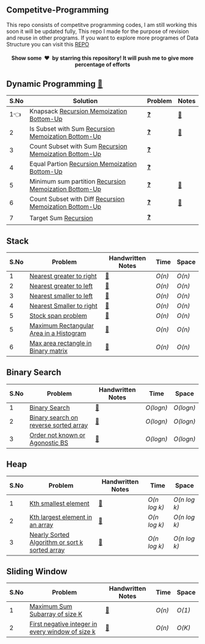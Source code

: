 ## Competitve-Programming
This repo consists of competitve programming codes, I am still working this soon it will be updated fully, This repo I made for the purpose of revision and reuse in other programs.
If you want to explore more programes of Data Structure you can visit this [REPO](https://github.com/kuldeepbishnoi/data-structures)

<h4 align="center">Show some &nbsp;❤️&nbsp; by starring this repository! It will push me to give more percentage of efforts</h4>

## Dynamic Programming [:blue_book:](https://github.com/kuldeepbishnoi/Competitive-Programming/blob/main/DP/01_01%20Knapsack/_Notes/DP.pdf)
|  S.No  | Solution | Problem | Notes |
|--|--|--|--|
1:point_left:|Knapsack [Recursion ](https://github.com/kuldeepbishnoi/Competitive-Programming/blob/main/DP/01_01%20Knapsack/01_knapsack_recursive.py)[Memoization ](https://github.com/kuldeepbishnoi/Competitive-Programming/blob/main/DP/01_01%20Knapsack/01_knapsack_memoization.py)[Bottom-Up](https://github.com/kuldeepbishnoi/Competitive-Programming/blob/main/DP/01_01%20Knapsack/01_knapsack_bottomUP.py) |[:question:](https://practice.geeksforgeeks.org/problems/0-1-knapsack-problem0945/1)|[:blue_book:](https://github.com/kuldeepbishnoi/Competitive-Programming/blob/main/DP/01_01%20Knapsack/_Notes/01_Knapsack.pdf)|
2|Is Subset with Sum [Recursion ](https://github.com/kuldeepbishnoi/Competitive-Programming/blob/main/DP/01_01%20Knapsack/02_isSubsetSum_recursive.py)[Memoization ](https://github.com/kuldeepbishnoi/Competitive-Programming/blob/main/DP/01_01%20Knapsack/02_isSubsetSum_memoization.py)[Bottom-Up](https://github.com/kuldeepbishnoi/Competitive-Programming/blob/main/DP/01_01%20Knapsack/02_isSubsetSum_topdown.py) |[:question:](https://practice.geeksforgeeks.org/problems/subset-sum-problem-1611555638/1)|[:blue_book:](https://github.com/kuldeepbishnoi/Competitive-Programming/blob/main/DP/01_01%20Knapsack/_Notes/02_Subset%20Sum.pdf)|
3|Count Subset with Sum [Recursion ](https://github.com/kuldeepbishnoi/Competitive-Programming/blob/main/DP/01_01%20Knapsack/03_countSubsetWithSum_recursive.py)[Memoization ](https://github.com/kuldeepbishnoi/Competitive-Programming/blob/main/DP/01_01%20Knapsack/03_countSubsetWithSum_memoization.py)[Bottom-Up](https://github.com/kuldeepbishnoi/Competitive-Programming/blob/main/DP/01_01%20Knapsack/03_countSubsetWithSum_topdown.py) |[:question:](https://practice.geeksforgeeks.org/problems/perfect-sum-problem5633/1)||
4 |Equal Partion [Recursion ](https://github.com/kuldeepbishnoi/Competitive-Programming/blob/main/DP/01_01%20Knapsack/03_equalPartition_recursive.py)[Memoization ](https://github.com/kuldeepbishnoi/Competitive-Programming/blob/main/DP/01_01%20Knapsack/03_equalPartion_memoization.py)[Bottom-Up](https://github.com/kuldeepbishnoi/Competitive-Programming/blob/main/DP/01_01%20Knapsack/03_equalPartition_topdown.py) |[:question:](https://practice.geeksforgeeks.org/problems/subset-sum-problem2014/1)||
5|Minimum sum partition [Recursion ](https://github.com/kuldeepbishnoi/Competitive-Programming/blob/main/DP/01_01%20Knapsack/04_minSubset_recursive.py)[Memoization ](https://github.com/kuldeepbishnoi/Competitive-Programming/blob/main/DP/01_01%20Knapsack/04_minSubset_memoization.py)[Bottom-Up](https://github.com/kuldeepbishnoi/Competitive-Programming/blob/main/DP/01_01%20Knapsack/04_minSubset_topdown.py) |[:question:](https://practice.geeksforgeeks.org/problems/minimum-sum-partition3317/1)|[:blue_book:](https://github.com/kuldeepbishnoi/Competitive-Programming/blob/main/DP/01_01%20Knapsack/_Notes/05.pdf)|
6|Count Subset with Diff [Recursion ](https://github.com/kuldeepbishnoi/Competitive-Programming/blob/main/DP/01_01%20Knapsack/05_countSubsetwithDiff_recursive.py)[Memoization ](https://github.com/kuldeepbishnoi/Competitive-Programming/blob/main/DP/01_01%20Knapsack/05_countSubsetwithDiff_memoization.py)[Bottom-Up](https://github.com/kuldeepbishnoi/Competitive-Programming/blob/main/DP/01_01%20Knapsack/05_countSubsetwithDiff_topDown.py) |[:question:](https://www.geeksforgeeks.org/count-of-subsets-with-given-difference/)|[:blue_book:](https://github.com/kuldeepbishnoi/Competitive-Programming/blob/main/DP/01_01%20Knapsack/_Notes/06.pdf)|
7|Target Sum [Recursion ](https://github.com/kuldeepbishnoi/Competitive-Programming/blob/main/DP/01_01%20Knapsack/06_targetSum_recursive.py) |[:question:](https://practice.geeksforgeeks.org/problems/target-sum-1626326450/0)||


## Stack 



|  S.No  | Problem         |  Handwritten Notes       |  Time           | Space           |
|-----|---------------- | --------------- | --------------- | --------------- | 
1 | [Nearest greater to right](https://github.com/skjha1/Aditya-verma-youtube-playlist-code/blob/main/Stack/01%20Nearest%20greater%20to%20right.cpp) | [:blue_book:](https://drive.google.com/file/d/1K0GOA7KaNPVq6mW09MUwzdD9RnrT4iNd/view?usp=sharing)  | _O(n)_       | _O(n)_          |
2 | [Nearest greater to left](https://github.com/skjha1/Aditya-verma-youtube-playlist-code/blob/main/Stack/02%20Nearest%20greater%20to%20left(NGL).cpp) | [:blue_book:](https://drive.google.com/file/d/16ikIhdad0ojGZzYnrVAyR_dnqQsbeBIR/view?usp=sharing)  | _O(n)_       | _O(n)_          |
3 | [Nearest smaller to left](https://github.com/skjha1/Aditya-verma-youtube-playlist-code/blob/main/Stack/03%20Nearest%20smaller%20to%20left.cpp) | [:blue_book:](https://drive.google.com/file/d/16DO1rXKTu4U-beTh7nbsGd6XmUWqIFmb/view?usp=sharing)  | _O(n)_       | _O(n)_          |
4 | [Nearest Smaller to right](https://github.com/skjha1/Aditya-verma-youtube-playlist-code/blob/main/Stack/04%20Nearest%20smaller%20to%20right.cpp) | [:blue_book:](https://drive.google.com/file/d/1tzyQW8hk3KriYFQZQfuM7dw1uibvoJYN/view?usp=sharing)  | _O(n)_       | _O(n)_          |
5 | [Stock span problem](https://github.com/skjha1/Aditya-verma-youtube-playlist-code/blob/main/Stack/05%20Stock%20span%20problem.cpp) | [:blue_book:](https://drive.google.com/file/d/1-NqGSrilyDOBBXfqSrCgUFXFi6Qmjn9p/view?usp=sharing)  | _O(n)_       | _O(n)_          |
5 | [Maximum Rectangular Area in a Histogram](https://github.com/skjha1/Aditya-verma-youtube-playlist-code/blob/main/Stack/06%20Maximum%20Rectangular%20Area%20in%20a%20Histogram.cpp) | [:blue_book:](https://drive.google.com/file/d/19q3tYzuIKTNLd9yq0mPbSAyOQvx3tvcV/view?usp=sharing)  | _O(n)_       | _O(n)_          |
6 | [Max area rectangle in Binary matrix](https://github.com/skjha1/Aditya-verma-youtube-playlist-code/blob/main/Stack/07%20Max%20area%20rectangle%20in%20Binary%20matrix.cpp) | [:blue_book:](https://drive.google.com/file/d/1ckMtxRT61WyfWW_flioPFCFn47mcY-o2/view?usp=sharing)  | _O(n)_       | _O(n)_          |









## Binary Search

|  S.No  | Problem         |  Handwritten Notes       |  Time           | Space           |
|-----|---------------- | --------------- | --------------- | --------------- | 
1 | [Binary Search](https://github.com/skjha1/Aditya-verma-youtube-playlist-code/blob/main/Binary%20Search/01%20Binary%20search.cpp) | [:blue_book:](https://drive.google.com/file/d/1Pv4r3xKmwmHhtbvc8VmKkK2VdNblnsRn/view?usp=sharing)  | _O(logn)_       | _O(logn)_          |
2 | [Binary search on reverse sorted array](https://github.com/skjha1/Aditya-verma-youtube-playlist-code/blob/main/Binary%20Search/02%20Binary%20search%20on%20reverse%20sorted%20array.cpp) | [:blue_book:](https://drive.google.com/file/d/1Pv4r3xKmwmHhtbvc8VmKkK2VdNblnsRn/view?usp=sharing)  | _O(logn)_       | _O(logn)_          |
3 | [Order not known or Agonostic BS](https://github.com/skjha1/Aditya-verma-youtube-playlist-code/blob/main/Binary%20Search/03%20Order%20not%20known%20or%20Agonostic%20BS.cpp) | [:blue_book:](https://drive.google.com/file/d/1Pv4r3xKmwmHhtbvc8VmKkK2VdNblnsRn/view?usp=sharing)  | _O(logn)_       | _O(logn)_          |








## Heap

|  S.No  | Problem         |  Handwritten Notes       |  Time           | Space           |
|-----|---------------- | --------------- | --------------- | --------------- | 
1 | [Kth smallest element](https://github.com/skjha1/Aditya-verma-youtube-playlist-code/blob/main/Heap/01%20Kth%20smallest%20element.cpp) | [:blue_book:](https://drive.google.com/file/d/1Pv4r3xKmwmHhtbvc8VmKkK2VdNblnsRn/view?usp=sharing)  | _O(n log k)_       | _O(n log k)_          |
2 | [Kth largest element in an array](https://github.com/skjha1/Aditya-verma-youtube-playlist-code/blob/main/Heap/02%20Kth%20largest%20element%20in%20an%20array.cpp) | [:blue_book:](https://drive.google.com/file/d/1Pv4r3xKmwmHhtbvc8VmKkK2VdNblnsRn/view?usp=sharing)  | _O(n log k)_       | _O(n log k)_          |
3 | [Nearly Sorted Algorithm or sort k sorted array](https://github.com/skjha1/Aditya-verma-youtube-playlist-code/blob/main/Heap/03%20Nearly%20Sorted%20Algorithm%20or%20sort%20k%20sorted%20array.cpp) | [:blue_book:](https://drive.google.com/file/d/1Pv4r3xKmwmHhtbvc8VmKkK2VdNblnsRn/view?usp=sharing)  | _O(n log k)_       | _O(n log k)_          |







## Sliding Window

|  S.No  | Problem         |  Handwritten Notes       |  Time           | Space           |
|-----|---------------- | --------------- | --------------- | --------------- | 
1 | [Maximum Sum Subarray of size K](https://github.com/skjha1/Aditya-verma-youtube-playlist-code/blob/main/Sliding%20Window/01%20Maximum%20Sum%20Subarray%20of%20size%20K.cpp) | [:blue_book:](https://drive.google.com/file/d/1ppRCKREsg4nysKrKncm2xre7D_IDUGaT/view?usp=sharing)  | _O(n)_       | _O(1)_          |
2 | [First negative integer in every window of size k](https://github.com/skjha1/Aditya-verma-youtube-playlist-code/blob/main/Sliding%20Window/02%20First%20negative%20integer%20in%20every%20window%20of%20size%20k.cpp) | [:blue_book:](https://drive.google.com/file/d/17CwCrHr3DqJQ57hozH1peyDSfwUBvFT4/view?usp=sharing)  | _O(n)_       | _O(K)_          |



